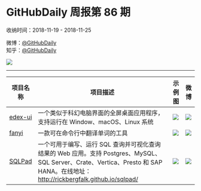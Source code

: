 # GitHubDaily 周报第 86 期

收纳时间：2018-11-19 - 2018-11-25

微博：[@GitHubDaily](https://weibo.com/GitHubDaily)    
知乎：[@GitHubDaily](https://www.zhihu.com/people/githubdaily)

![](https://raw.githubusercontent.com/GitHubDaily/GitHubDaily/master/assets/weixin.png)

---

项目名称 | 项目描述 | 示例图 | 微博
--- | --- | --- | ---
[edex-ui](status.github_url) | 一个类似于科幻电脑界面的全屏桌面应用程序，支持运行在 Window、macOS、Linux 系统 | ![](http://wx1.sinaimg.cn/large/006fiYtfgy1fxigpfrmu4j31h10u0dmo.jpg) | [![](https://raw.githubusercontent.com/GitHubDaily/GitHubDaily/master/assets/sina_logo.png)](https://weibo.com/5722964389/H46HdBXC6)
[fanyi](status.github_url) | 一款可在命令行中翻译单词的工具 | ![](http://wx2.sinaimg.cn/large/006fiYtfgy1fxegc2fycqj313x0u0jvl.jpg) | [![](https://raw.githubusercontent.com/GitHubDaily/GitHubDaily/master/assets/sina_logo.png)](https://weibo.com/5722964389/H3EpIulhT)
[SQLPad](status.github_url) | 一个可用于编写、运行 SQL 查询并可视化查询结果的 Web 应用。支持 Postgres、MySQL、SQL Server、Crate、Vertica、Presto 和 SAP HANA。在线地址：http://rickbergfalk.github.io/sqlpad/ | ![](http://wx2.sinaimg.cn/large/006fiYtfgy1fxeg7z7wxrj31620rh7a9.jpg) | [![](https://raw.githubusercontent.com/GitHubDaily/GitHubDaily/master/assets/sina_logo.png)](https://weibo.com/5722964389/H3x1EbKMS)
